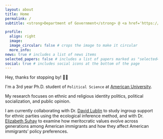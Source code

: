```yaml
---
layout: about
title: Home
permalink: /
subtitle: <strong>Department of Government</strong> @ <a href='https://www.american.edu/'>American University</a>

profile:
  align: right
  image:
  image_circular: false # crops the image to make it circular
  more_info:
news: true # includes a list of news items
selected_papers: false # includes a list of papers marked as "selected={true}"
social: true # includes social icons at the bottom of the page
---
```


Hey, thanks for stopping by! 👋🏼

I'm a 3rd year Ph.D. student of `Political Science` at [American University](https://www.american.edu/).

My research focuses on ethnic and religious identity politics, political socialization, and public opinion. 

I am currently collaborating with Dr. [David Lublin](https://www.american.edu/spa/faculty/dlublin.cfm) to study ingroup support for ethnic parties using the ecological inference method, and with Dr. [Elizabeth Suhay](https://www.american.edu/spa/faculty/suhay.cfm) to examine how meritocratic values evolve across generations among American immigrants and how they affect American immigrants’ policy preferences.